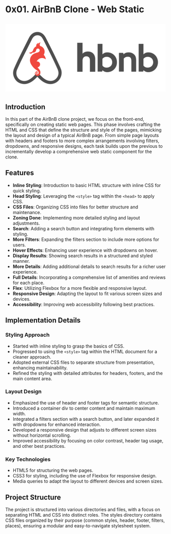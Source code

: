 # 0x01. AirBnB Clone - Web Static

## <p align="center">![alt text](https://github.com/Y4SS11N3/AirBnB_clone/blob/master/web_static/images/logo_1.png?raw=true)</p>

## Introduction
In this part of the AirBnB clone project, we focus on the front-end, specifically on creating static web pages. This phase involves crafting the HTML and CSS that define the structure and style of the pages, mimicking the layout and design of a typical AirBnB page. From simple page layouts with headers and footers to more complex arrangements involving filters, dropdowns, and responsive designs, each task builds upon the previous to incrementally develop a comprehensive web static component for the clone.

## Features

- **Inline Styling**: Introduction to basic HTML structure with inline CSS for quick styling.
- **Head Styling**: Leveraging the `<style>` tag within the `<head>` to apply CSS.
- **CSS Files**: Organizing CSS into files for better structure and maintenance.
- **Zoning Done**: Implementing more detailed styling and layout adjustments.
- **Search**: Adding a search button and integrating form elements with styling.
- **More Filters**: Expanding the filters section to include more options for users.
- **Hover Effects**: Enhancing user experience with dropdowns on hover.
- **Display Results**: Showing search results in a structured and styled manner.
- **More Details**: Adding additional details to search results for a richer user experience.
- **Full Details**: Incorporating a comprehensive list of amenities and reviews for each place.
- **Flex**: Utilizing Flexbox for a more flexible and responsive layout.
- **Responsive Design**: Adapting the layout to fit various screen sizes and devices.
- **Accessibility**: Improving web accessibility following best practices.

## Implementation Details

### Styling Approach
- Started with inline styling to grasp the basics of CSS.
- Progressed to using the `<style>` tag within the HTML document for a cleaner approach.
- Adopted external CSS files to separate structure from presentation, enhancing maintainability.
- Refined the styling with detailed attributes for headers, footers, and the main content area.

### Layout Design
- Emphasized the use of header and footer tags for semantic structure.
- Introduced a container div to center content and maintain maximum width.
- Integrated a filters section with a search button, and later expanded it with dropdowns for enhanced interaction.
- Developed a responsive design that adjusts to different screen sizes without horizontal scrolling.
- Improved accessibility by focusing on color contrast, header tag usage, and other best practices.

### Key Technologies
- HTML5 for structuring the web pages.
- CSS3 for styling, including the use of Flexbox for responsive design.
- Media queries to adapt the layout to different devices and screen sizes.

## Project Structure
The project is structured into various directories and files, with a focus on separating HTML and CSS into distinct roles. The styles directory contains CSS files organized by their purpose (common styles, header, footer, filters, places), ensuring a modular and easy-to-navigate stylesheet system.
